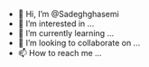 - 👋 Hi, I’m @Sadeghghasemi
- 👀 I’m interested in ...
- 🌱 I’m currently learning ...
- 💞️ I’m looking to collaborate on ...
- 📫 How to reach me ...

<!---
Sadeghghasemi/Sadeghghasemi is a ✨ special ✨ repository because its `README.md` (this file) appears on your GitHub profile.
You can click the Preview link to take a look at your changes.
--->
